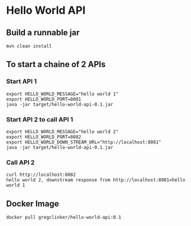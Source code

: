 # Hello World API

## Build a runnable jar

`mvn clean install`

## To start a chaine of 2 APIs

### Start API 1

```console
export HELLO_WORLD_MESSAGE="hello world 1"
export HELLO_WORLD_PORT=8081
java -jar target/hello-world-api-0.1.jar
```

### Start API 2 to call API 1

```console
export HELLO_WORLD_MESSAGE="hello world 2"
export HELLO_WORLD_PORT=8082
export HELLO_WORLD_DOWN_STREAM_URL="http://localhost:8081"
java -jar target/hello-world-api-0.1.jar
```

### Call API 2

```console
curl http://localhost:8082
hello world 2, downstream response from http://localhost:8081=hello world 1
```

## Docker Image

```console
docker pull gregclinker/hello-world-api:0.1
```


